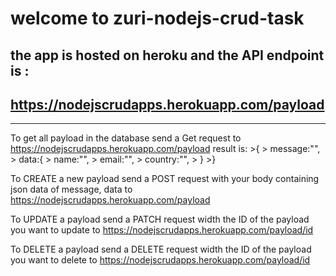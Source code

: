 # welcome to zuri-nodejs-crud-task

## the app is hosted on heroku and the API endpoint is :
## https://nodejscrudapps.herokuapp.com/payload
___
  To get all payload in the database send a Get request to https://nodejscrudapps.herokuapp.com/payload
  result is: 
    >{
    > message:"",
    > data:{
    >       name:"",
    >       email:"",
    >       country:"",
    >      }
    >}

  To CREATE a new payload send a POST request with your body containing json data of message, data to https://nodejscrudapps.herokuapp.com/payload

  To UPDATE a payload send a PATCH request width the ID of the payload you want to update to https://nodejscrudapps.herokuapp.com/payload/id

  To DELETE a payload send a DELETE request width the ID of the payload you want to delete to https://nodejscrudapps.herokuapp.com/payload/id


